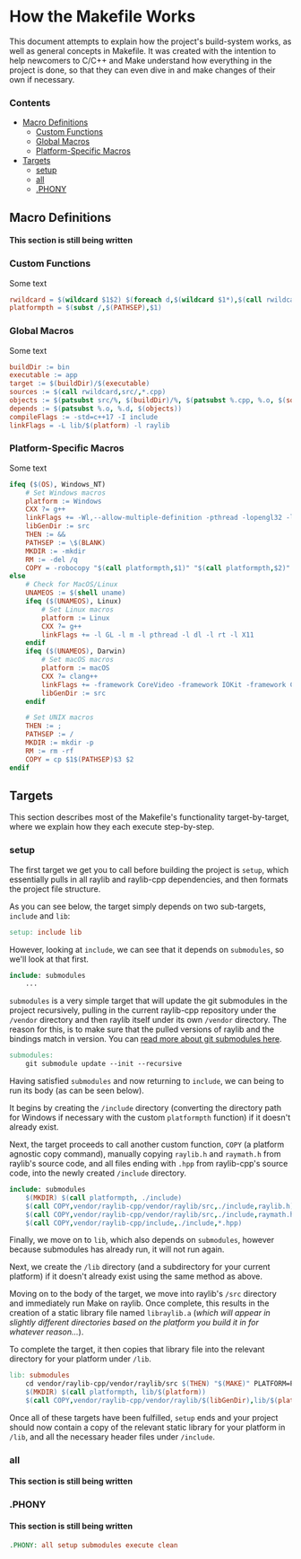 # How the Makefile Works
This document attempts to explain how the project's build-system works, as well as general concepts in Makefile. It was created with the intention to help newcomers to C/C++ and Make understand how everything in the project is done, so that they can even dive in and make changes of their own if necessary.

### Contents
- [Macro Definitions](#macro-definitions)
  - [Custom Functions](#custom-functions)
  - [Global Macros](#global-macros)
  - [Platform-Specific Macros](#platform-specific-macros)
- [Targets](#targets)
  - [setup](#setup)
  - [all](#all)
  - [.PHONY](#phony)

## Macro Definitions
#### This section is still being written

### Custom Functions

Some text

```Makefile
rwildcard = $(wildcard $1$2) $(foreach d,$(wildcard $1*),$(call rwildcard,$d/,$2))
platformpth = $(subst /,$(PATHSEP),$1)
```

### Global Macros

Some text

```Makefile
buildDir := bin
executable := app
target := $(buildDir)/$(executable)
sources := $(call rwildcard,src/,*.cpp)
objects := $(patsubst src/%, $(buildDir)/%, $(patsubst %.cpp, %.o, $(sources)))
depends := $(patsubst %.o, %.d, $(objects))
compileFlags := -std=c++17 -I include
linkFlags = -L lib/$(platform) -l raylib
```

### Platform-Specific Macros

Some text

```Makefile
ifeq ($(OS), Windows_NT)
	# Set Windows macros
	platform := Windows
	CXX ?= g++
	linkFlags += -Wl,--allow-multiple-definition -pthread -lopengl32 -lgdi32 -lwinmm -mwindows
	libGenDir := src
	THEN := &&
	PATHSEP := \$(BLANK)
	MKDIR := -mkdir
	RM := -del /q
	COPY = -robocopy "$(call platformpth,$1)" "$(call platformpth,$2)" $3
else
	# Check for MacOS/Linux
	UNAMEOS := $(shell uname)
	ifeq ($(UNAMEOS), Linux)
		# Set Linux macros
		platform := Linux
		CXX ?= g++
		linkFlags += -l GL -l m -l pthread -l dl -l rt -l X11
	endif
	ifeq ($(UNAMEOS), Darwin)
		# Set macOS macros
		platform := macOS
		CXX ?= clang++
		linkFlags += -framework CoreVideo -framework IOKit -framework Cocoa -framework GLUT -framework OpenGL
		libGenDir := src
	endif

	# Set UNIX macros
	THEN := ;
	PATHSEP := /
	MKDIR := mkdir -p
	RM := rm -rf
	COPY = cp $1$(PATHSEP)$3 $2
endif
```

## Targets
This section describes most of the Makefile's functionality target-by-target, where we explain how they each execute step-by-step.

### setup
The first target we get you to call before building the project is `setup`, which essentially pulls in all raylib and raylib-cpp dependencies, and then formats the project file structure.

As you can see below, the target simply depends on two sub-targets, `include` and `lib`:
```Makefile
setup: include lib
```

However, looking at `include`, we can see that it depends on `submodules`, so we'll look at that first.
```Makefile
include: submodules
	...
```

`submodules` is a very simple target that will update the git submodules in the project recursively, pulling in the current raylib-cpp repository under the `/vendor` directory and then raylib itself under its own `/vendor` directory. The reason for this, is to make sure that the pulled versions of raylib and the bindings match in version. You can [read more about git submodules here](https://git-scm.com/book/en/v2/Git-Tools-Submodules).
```Makefile
submodules:
	git submodule update --init --recursive
```

Having satisfied `submodules` and now returning to `include`, we can being to run its body (as can be seen below).

It begins by creating the `/include` directory (converting the directory path for Windows if necessary with the custom `platformpth` function) if it doesn't already exist. 

Next, the target proceeds to call another custom function, `COPY` (a platform agnostic copy command), manually copying `raylib.h` and `raymath.h` from raylib's source code, and all files ending with `.hpp` from raylib-cpp's source code, into the newly created `/include` directory.
```Makefile
include: submodules
	$(MKDIR) $(call platformpth, ./include)
	$(call COPY,vendor/raylib-cpp/vendor/raylib/src,./include,raylib.h)
	$(call COPY,vendor/raylib-cpp/vendor/raylib/src,./include,raymath.h)
	$(call COPY,vendor/raylib-cpp/include,./include,*.hpp)
```

Finally, we move on to `lib`, which also depends on `submodules`, however because submodules has already run, it will not run again.

Next, we create the `/lib` directory (and a subdirectory for your current platform) if it doesn't already exist using the same method as above.

Moving on to the body of the target, we move into raylib's `/src` directory and immediately run Make on raylib. Once complete, this results in the creation of a static library file named `libraylib.a` (*which will appear in slightly different directories based on the platform you build it in for whatever reason...*).

To complete the target, it then copies that library file into the relevant directory for your platform under `/lib`.
```Makefile
lib: submodules
	cd vendor/raylib-cpp/vendor/raylib/src $(THEN) "$(MAKE)" PLATFORM=PLATFORM_DESKTOP
	$(MKDIR) $(call platformpth, lib/$(platform))
	$(call COPY,vendor/raylib-cpp/vendor/raylib/$(libGenDir),lib/$(platform),libraylib.a)
```

Once all of these targets have been fulfilled, `setup` ends and your project should now contain a copy of the relevant static library for your platform in `/lib`, and all the necessary header files under `/include`.

### all
#### This section is still being written

### .PHONY
#### This section is still being written

```Makefile
.PHONY: all setup submodules execute clean
```
